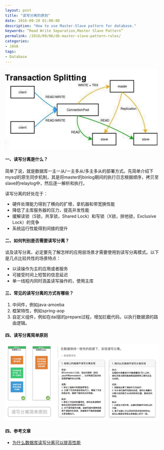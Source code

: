 ```yaml
---
layout: post
title: "读写分离的原则"
date: 2016-09-20 01:00:00
description: "How to use Master-Slave pattern for database."
keywords: “Read Write Separation,Master Slave Pattern”
permalink: /2016/09/06/db-master-slave-pattern-rules/
categories:
- JAVA
tags:
- Database
---
```


![](/images/2016-09-20-db-master-slave-pattern-rules/14743556033765.jpg)


#### 一、读写分离是什么？

简单了说，就是数据库一主一从/一主多从/多主多从的部署方式。先简单介绍下mysql的原生同步机制，其是将master的binlog期间的执行日志根据顺序，拷贝至slave的relaylog中，然后逐一解析和执行。

读写分离的好处在于：

* 硬件处理能力得到了横向的扩增，拿机器和带宽换性能
* 降低了主库服务器的压力，提高并发性能
* 缓解读锁（S锁，共享锁，Shared Lock）和写锁（X锁，排他锁，Exclusive Lock）的竞争
* 系统运行性能得到间接的提升

#### 二、如何判别是否需要读写分离？

谈及读写分离，必定要先了解怎样的应用层场景才需要使用到读写分离模式。以下是几点比较共性的场景特点：

* 以读操作为主的应用或者服务
* 可接受时间上短暂的信息延迟
* 单一线程内同时涵盖读写操作的，使用主库

#### 三、常见的读写分离的方式有哪些？

1. 中间件，例如java-amoeba
2. 框架特性，例如spring-aop
3. 自定义组件，例如在dal层的prepare过程，增加拦截代码，以执行数据源的路由逻辑。

#### 四、读写分离简单原则

![](/images/2016-09-20-db-master-slave-pattern-rules/14787121481232.jpg)


#### 四、参考文章

* [为什么数据库读写分离可以提高性能](https://my.oschina.net/candiesyangyang/blog/203425)

